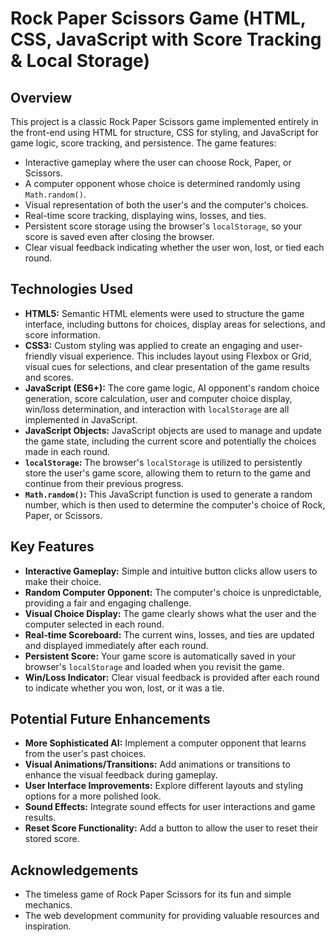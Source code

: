 # Rock Paper Scissors Game (HTML, CSS, JavaScript with Score Tracking & Local Storage)

## Overview

This project is a classic Rock Paper Scissors game implemented entirely in the front-end using HTML for structure, CSS for styling, and JavaScript for game logic, score tracking, and persistence. The game features:

* Interactive gameplay where the user can choose Rock, Paper, or Scissors.
* A computer opponent whose choice is determined randomly using `Math.random()`.
* Visual representation of both the user's and the computer's choices.
* Real-time score tracking, displaying wins, losses, and ties.
* Persistent score storage using the browser's `localStorage`, so your score is saved even after closing the browser.
* Clear visual feedback indicating whether the user won, lost, or tied each round.

## Technologies Used

* **HTML5:** Semantic HTML elements were used to structure the game interface, including buttons for choices, display areas for selections, and score information.
* **CSS3:** Custom styling was applied to create an engaging and user-friendly visual experience. This includes layout using Flexbox or Grid, visual cues for selections, and clear presentation of the game results and scores.
* **JavaScript (ES6+):** The core game logic, AI opponent's random choice generation, score calculation, user and computer choice display, win/loss determination, and interaction with `localStorage` are all implemented in JavaScript.
* **JavaScript Objects:** JavaScript objects are used to manage and update the game state, including the current score and potentially the choices made in each round.
* **`localStorage`:** The browser's `localStorage` is utilized to persistently store the user's game score, allowing them to return to the game and continue from their previous progress.
* **`Math.random()`:** This JavaScript function is used to generate a random number, which is then used to determine the computer's choice of Rock, Paper, or Scissors.

## Key Features

* **Interactive Gameplay:** Simple and intuitive button clicks allow users to make their choice.
* **Random Computer Opponent:** The computer's choice is unpredictable, providing a fair and engaging challenge.
* **Visual Choice Display:** The game clearly shows what the user and the computer selected in each round.
* **Real-time Scoreboard:** The current wins, losses, and ties are updated and displayed immediately after each round.
* **Persistent Score:** Your game score is automatically saved in your browser's `localStorage` and loaded when you revisit the game.
* **Win/Loss Indicator:** Clear visual feedback is provided after each round to indicate whether you won, lost, or it was a tie.



## Potential Future Enhancements

* **More Sophisticated AI:** Implement a computer opponent that learns from the user's past choices.
* **Visual Animations/Transitions:** Add animations or transitions to enhance the visual feedback during gameplay.
* **User Interface Improvements:** Explore different layouts and styling options for a more polished look.
* **Sound Effects:** Integrate sound effects for user interactions and game results.
* **Reset Score Functionality:** Add a button to allow the user to reset their stored score.


## Acknowledgements

* The timeless game of Rock Paper Scissors for its fun and simple mechanics.
* The web development community for providing valuable resources and inspiration.

